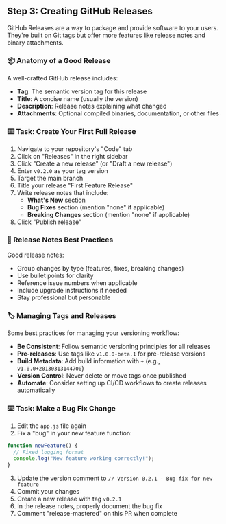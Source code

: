 ## Step 3: Creating GitHub Releases

GitHub Releases are a way to package and provide software to your users. They're built on Git tags but offer more features like release notes and binary attachments.

### 📦 Anatomy of a Good Release

A well-crafted GitHub release includes:

- **Tag**: The semantic version tag for this release
- **Title**: A concise name (usually the version)
- **Description**: Release notes explaining what changed
- **Attachments**: Optional compiled binaries, documentation, or other files

### :keyboard: Task: Create Your First Full Release

1. Navigate to your repository's "Code" tab
2. Click on "Releases" in the right sidebar
3. Click "Create a new release" (or "Draft a new release")
4. Enter `v0.2.0` as your tag version
5. Target the main branch
6. Title your release "First Feature Release"
7. Write release notes that include:
   - **What's New** section
   - **Bug Fixes** section (mention "none" if applicable)
   - **Breaking Changes** section (mention "none" if applicable)
8. Click "Publish release"

### 📝 Release Notes Best Practices

Good release notes:
- Group changes by type (features, fixes, breaking changes)
- Use bullet points for clarity
- Reference issue numbers when applicable
- Include upgrade instructions if needed
- Stay professional but personable

### 🏷️ Managing Tags and Releases

Some best practices for managing your versioning workflow:

- **Be Consistent**: Follow semantic versioning principles for all releases
- **Pre-releases**: Use tags like `v1.0.0-beta.1` for pre-release versions
- **Build Metadata**: Add build information with `+` (e.g., `v1.0.0+20130313144700`)
- **Version Control**: Never delete or move tags once published
- **Automate**: Consider setting up CI/CD workflows to create releases automatically

### :keyboard: Task: Make a Bug Fix Change

1. Edit the `app.js` file again
2. Fix a "bug" in your new feature function:
```javascript
function newFeature() {
  // Fixed logging format
  console.log("New feature working correctly!");
}
```
3. Update the version comment to `// Version 0.2.1 - Bug fix for new feature`
4. Commit your changes
5. Create a new release with tag `v0.2.1`
6. In the release notes, properly document the bug fix
7. Comment "release-mastered" on this PR when complete
